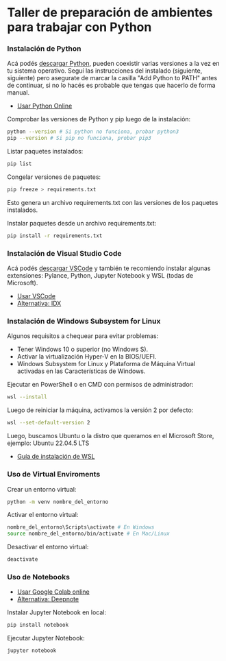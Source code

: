 # Taller de preparación de ambientes para trabajar con Python

### Instalación de Python
Acá podés [descargar Python](https://www.python.org/downloads/), pueden coexistir varias versiones a la vez en tu sistema operativo. Seguí las instrucciones del instalado (siguiente, siguiente) pero asegurate de marcar la casilla "Add Python to PATH" antes de continuar, si no lo hacés es probable que tengas que hacerlo de forma manual.

- [Usar Python Online](https:///www.online-python.com)

Comprobar las versiones de Python y pip luego de la instalación:
  ```bash
  python --version # Si python no funciona, probar python3
  pip --version # Si pip no funciona, probar pip3
  ```

Listar paquetes instalados:
  ```bash
  pip list
  ```

Congelar versiones de paquetes:
  ```bash
  pip freeze > requirements.txt
  ```

Esto genera un archivo requirements.txt con las versiones de los paquetes instalados.

Instalar paquetes desde un archivo requirements.txt:
  ```bash
  pip install -r requirements.txt
  ```

### Instalación de Visual Studio Code
Acá podés [descargar VSCode](https://code.visualstudio.com/download) y también te recomiendo instalar algunas extensiones: Pylance, Python, Jupyter Notebook y WSL (todas de Microsoft).

- [Usar VSCode](https://vscode.dev/)
- [Alternativa: IDX](https://idx.google.com/)


### Instalación de Windows Subsystem for Linux
Algunos requisitos a chequear para evitar problemas:
- Tener Windows 10 o superior (no Windows S).
- Activar la virtualización Hyper-V en la BIOS/UEFI.
- Windows Subsystem for Linux y Plataforma de Máquina Virtual activadas en las Características de Windows.

Ejecutar en PowerShell o en CMD con permisos de administrador:
  ```bash
  wsl --install
  ```

Luego de reiniciar la máquina, activamos la versión 2 por defecto:
  ```bash
  wsl --set-default-version 2
  ```

Luego, buscamos Ubuntu o la distro que queramos en el Microsoft Store, ejemplo: Ubuntu 22.04.5 LTS

- [Guía de instalación de WSL](https://learn.microsoft.com/es-es/windows/wsl/install)


### Uso de Virtual Enviroments

Crear un entorno virtual:
  ```bash
  python -m venv nombre_del_entorno
  ```

Activar el entorno virtual:

  ```bash
  nombre_del_entorno\Scripts\activate # En Windows
  source nombre_del_entorno/bin/activate # En Mac/Linux
  ```

Desactivar el entorno virtual:
  ```bash
  deactivate
  ```

### Uso de Notebooks
- [Usar Google Colab online](https://colab.google/)
- [Alternativa: Deepnote](https://deepnote.com/)

Instalar Jupyter Notebook en local:
  ```bash
  pip install notebook
  ```

Ejecutar Jupyter Notebook:
  ```bash
  jupyter notebook
  ```

